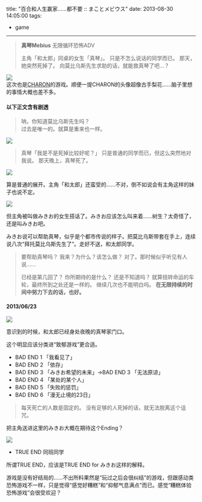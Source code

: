 title: "百合和人生赢家……都不要 :: まことメビウス"
date: 2013-08-30 14:05:00
tags:
- game
---
> **真琴Mebius**
> 无限循环恐怖ADV
> 
> 主角「和太郎」同桌的女生「真琴」。
> 只是不怎么说话的同学而已。
> 那天，她突然死掉了。
> 向莫比乌斯先生求助的话，就能救真琴了吧…？

![](/assets/0020-01.png)  
这次也是[CHARON](http://nekocharon.web.fc2.com/)的游戏。顺便一提CHARON的头像超像古手梨花……脑子里想的事情大概也差不多。

#### 以下正文含有剧透

> 呐，你知道莫比乌斯先生吗？  
> 过去是唯一的。就算是重来也一样。  

![](/assets/0020-02.png)

> 真琴「我是不是死掉比较好呢？」
> 只是普通的同学而已，但这么突然地对我说。
> 那天晚上，真琴死了。

![](/assets/0020-03.png)

算是普通的展开。主角「和太郎」还蛮受的……不对，倒不如说会有主角这样的妹子也说不定。

![](/assets/0020-04.png)

但主角被叫做みきお的女生搭话了。みきお应该怎么叫来着……树生？太奇怪了，还是叫みきお吧。

みきお说可以帮助真琴，似乎是个都市传说的样子。把莫比乌斯带套在手上，连续说八次“拜托莫比乌斯先生了”。走好不送，和太郎同学。

> 要帮助真琴吗？
> 我来？为什么？该怎么做？
> 对了。那时候似乎听见有人说……
> 
> 已经是第几回了？
> 你所期待的是什么？
> 还是不知道吗？
> 就算扭转命运的车轮，最终所到之处还是一样的。
> 继续几次也不能明白吗。
> **在无限持续的时间中努力下去的话，也好。**

#### 2013/06/23

![](/assets/0020-05.png)

意识到的时候，和太郎已经身处夜晚的真琴家门口。

这个明显应该分类进“致郁游戏”更合适。

* BAD END 1 「我看见了」
* BAD END 2 「依存」
* BAD END 3 「みきお希望的未来」→BAD END 3 「无法原谅」
* BAD END 4 「某处的某个人」
* BAD END 5 「失败的惩罚」
* BAD END 6 「漫无止境的23日」

> 每天死亡的人数是固定的。
> 没有足够的人死掉的话，就无法脱离这个诅咒。

把主角送进这里的みきお大概在期待这个Ending？

![](/assets/0020-06.png)

* TRUE END 同班同学

所谓TRUE END，应该是TRUE END for みきお这样的解释。

游戏是没有好结局的……不出所料果然是“玩过之后会很纠结”的游戏，但跟感动类恐怖游戏不一样，只是觉得“感觉好糟糕”和“抑郁气息满点”而已。感觉“糟糕体验恐怖游戏”会很受欢迎？